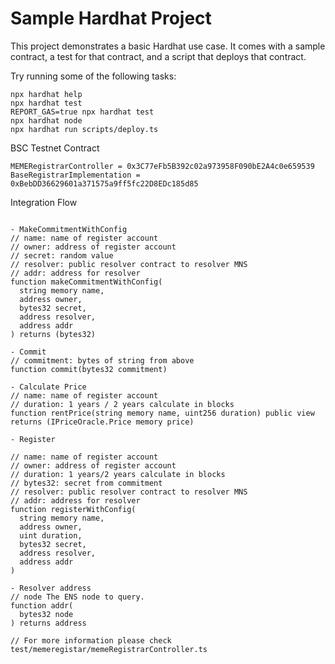 # Sample Hardhat Project

This project demonstrates a basic Hardhat use case. It comes with a sample contract, a test for that contract, and a script that deploys that contract.

Try running some of the following tasks:

```shell
npx hardhat help
npx hardhat test
REPORT_GAS=true npx hardhat test
npx hardhat node
npx hardhat run scripts/deploy.ts
```

BSC Testnet Contract

```
MEMERegistrarController = 0x3C77eFb5B392c02a973958F090bE2A4c0e659539
BaseRegistrarImplementation = 0xBebDD36629601a371575a9ff5fc22D8EDc185d85
```

Integration Flow

```

- MakeCommitmentWithConfig
// name: name of register account
// owner: address of register account
// secret: random value
// resolver: public resolver contract to resolver MNS
// addr: address for resolver
function makeCommitmentWithConfig(
  string memory name,
  address owner,
  bytes32 secret,
  address resolver,
  address addr
) returns (bytes32)

- Commit
// commitment: bytes of string from above
function commit(bytes32 commitment)

- Calculate Price
// name: name of register account
// duration: 1 years / 2 years calculate in blocks
function rentPrice(string memory name, uint256 duration) public view returns (IPriceOracle.Price memory price)

- Register

// name: name of register account
// owner: address of register account
// duration: 1 years/2 years calculate in blocks
// bytes32: secret from commitment
// resolver: public resolver contract to resolver MNS
// addr: address for resolver
function registerWithConfig(
  string memory name,
  address owner,
  uint duration,
  bytes32 secret,
  address resolver,
  address addr
)

- Resolver address
// node The ENS node to query.
function addr(
  bytes32 node
) returns address

// For more information please check test/memeregistar/memeRegistrarController.ts

```

